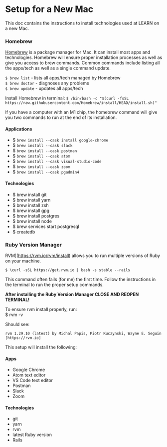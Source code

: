 # Setup for a New Mac

This doc contains the instructions to install technologies used at LEARN on a new Mac.

### Homebrew
[Homebrew](https://brew.sh/) is a package manager for Mac. It can install most apps and technologies. Homebrew will ensure proper installation processes as well as give you access to brew commands. Common commands include listing all the apps/tech as well as a single command update.

`$ brew list` - lists all apps/tech managed by Homebrew  
`$ brew doctor` - diagnoses any problems  
`$ brew update` - updates all apps/tech

Install Homebrew in terminal: `$ /bin/bash -c "$(curl -fsSL https://raw.githubusercontent.com/Homebrew/install/HEAD/install.sh)"`

If you have a computer with an M1 chip, the homebrew command will give you two commands to run at the end of its installation.

#### Applications
- $ `brew install --cask install google-chrome`
- $ `brew install --cask slack`
- $ `brew install --cask postman`
- $ `brew install --cask atom`
- $ `brew install --cask visual-studio-code`
- $ `brew install --cask zoom`
- $ `brew install --cask pgadmin4`

#### Technologies
- $ brew install git
- $ brew install yarn
- $ brew install zsh
- $ brew install gpg
- $ brew install postgres
- $ brew install node
- $ brew services start postgresql
- $ createdb

### Ruby Version Manager
 RVM](https://rvm.io/rvm/install) allows you to run multiple versions of Ruby on your machine.

`$ \curl -sSL https://get.rvm.io | bash -s stable --rails`

This command often fails (for me) the first time. Follow the instructions in the terminal to run the proper setup commands.

**After installing the Ruby Version Manager CLOSE AND REOPEN TERMINAL!**

To ensure rvm install properly, run:  
$ rvm -v

Should see:
```
rvm 1.29.10 (latest) by Michal Papis, Piotr Kuczynski, Wayne E. Seguin [https://rvm.io]
```

This setup will install the following:

#### Apps
- Google Chrome
- Atom text editor
- VS Code text editor
- Postman
- Slack
- Zoom

#### Technologies
- git
- yarn
- rvm
- latest Ruby version
- Rails
